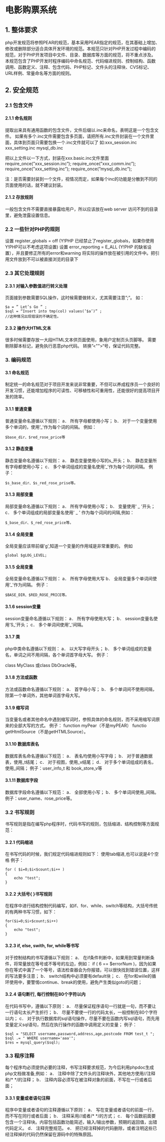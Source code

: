 # 电影购票系统

## 1. 整体要求
php开发规范将参照PEAR的规范，基本采用PEAR指定的规范，在其基础上增加、修改或删除部分适合具体开发环境的规范。本规范只针对PHP开发过程中编码的规范，对于PHP开发项目中文件、目录、数据库等方面的规范，将不重点涉及。
本规范包含了PHP开发时程序编码中命名规范、代码缩进规则、控制结构、函数调用、函数定义、注释、包含代码、PHP标记、文件头的注释块、CVS标记、URL样例、常量命名等方面的规则。

## 2. 安全规范

### 2.1 包含文件

#### 2.1.1 命名规则
提取出来具有通用函数的包含文件，文件后缀以.inc来命名，表明这是一个包含文件。
如果有多个.inc文件需要包含多页面，请把所有.inc文件封装在一个文件里面，具体到页面只需要包换一个.inc文件就可以了
如:xxx_session.inc
xxx_setting.inc
mysql_db.inc

把以上文件以一下方式，封装在xxx.basic.inc文件里面
require_once(”xxx_session.inc”);
require_once(”xxx_comm.inc”);
require_once(”xxx_setting.inc”);
require_once(”mysql_db.inc”);

注：是否需要封装到一个文件，视情况而定，如果每个inc的功能是分散到不同的页面使用的话，就不建议封装。

#### 2.1.2 存放规则
一般包含文件不需要直接暴露给用户，所以应该放在web server 访问不到的目录里，避免泄露设置信息。                                                              
### 2.2 一些针对PHP的规则
设置 register_globals = off (Y!PHP 已经禁止了register_globals，如果你使用Y!PHP可以不考虑这项设置)
设置 error_reporting = E_ALL (Y!PHP 的缺省设置），并且要修正所有的error和warning
将实际的操作放在被引用的文件中。把引用文件放到不可以被直接浏览的目录下

### 2.3 其它处理规则

#### 2.3.1 对输入参数值进行转义处理
页面接到参数需要SQL操作，这时候需要做转义，尤其需要注意”;”。
如：
```
$a = ” Let’s Go ” ;
$sql = “Insert into tmp(col) values(’$a’)” ;
//这种情况出现错误的不确定性。
```

#### 2.3.2 操作大HTML文本
很多时候需要存放一大段HTML文本供页面使用，象用户定制页头页脚等。
需要剔除脚本标记，避免执行恶意php代码。
转换”<"">“号，保证代码完整。

### 3. 编码规范

#### 3.1 命名规范
制定统一的命名规范对于项目开发来说非常重要，不但可以养成程序员一个良好的开发习惯，还能增加程序的可读性、可移植性和可重用性，还能很好的提高项目开发的效率。

#### 3.1.1 普通变量
普通变量命名遵循以下规则：
a． 所有字母都使用小写；
b． 对于一个变量使用多个单词的，使用’_'作为每个词的间隔。
例如：
```
$base_dir、$red_rose_price等
```
#### 3.1.2 静态变量
静态变量命名遵循以下规则：
a． 静态变量使用小写的s_开头；
b． 静态变量所有字母都使用小写；
c． 多个单词组成的变量名使用’_'作为每个词的间隔。
例子：
```
$s_base_dir、$s_red_rose_prise等。
```
#### 3.1.3 局部变量
局部变量命名遵循以下规则：
a． 所有字母使用小写；
b． 变量使用' _ '开头；
c． 多个单词组成的局部变量名使用' _ ' 作为每个词间的间隔,例如：
```
$_base_dir、$_red_rose_price等。
```

#### 3.1.4 全局变量
全局变量应该带前缀’g',知道一个变量的作用域是非常重要的。
例如
```
global $gLOG_LEVEL;
```
#### 3.1.5 全局变量
全局变量命名遵循以下规则：
a． 所有字母使用大写
b． 全局变量多个单词间使用’_'作为间隔。
例子：
```
$BASE_DIR、$RED_ROSE_PRICE等。
```
#### 3.1.6 session变量
session变量命名遵循以下规则：
a． 所有字母使用大写；
b． session变量名使用’S_’开头；
c． 多个单词间使用’_'间隔。

#### 3.1.7 类
php中类命名遵循以下规则：
a． 以大写字母开头；
b． 多个单词组成的变量名，单词之间不用间隔，各个单词首字母大写。
例子：

class MyClass 或class DbOracle等。

#### 3.1.8 方法或函数
方法或函数命名遵循以下规则：
a． 首字母小写；
b． 多个单词间不使用间隔，除第一个单词外，其他单词首字母大写。

#### 3.1.9 缩写词
当变量名或者其他命名中遇到缩写词时，参照具体的命名规则，而不采用缩写词原来的全部大写的方式。
例子：
function myPear（不是myPEAR） functio getHtmlSource（不是getHTMLSource）。

#### 3.1.10 数据库表名
数据库表名命名遵循以下规范：
a． 表名均使用小写字母；
b． 对于普通数据表，使用_t结尾；
c． 对于视图，使用_v结尾；
d． 对于多个单词组成的表名，使用_间隔；
例子：user_info_t 和 book_store_v等

#### 3.1.11 数据库字段
数据库字段命名遵循以下规范：
a． 全部使用小写；
b． 多个单词间使用_间隔。
例子：user_name、rose_price等。

### 3.2 书写规则
书写规则是指在编写php程序时，代码书写的规则，包括缩进、结构控制等方面规范：

#### 3.2.1 代码缩进
在书写代码的时候，我们规定代码缩进规则如下：
使用tab缩进,也可以说是4个空格
例子：
```
for ( $i=0;$i<$count;$i++ )
{
    echo "test";
}
```
#### 3.2.2 大括号{ }书写规则
在程序中进行结构控制代码编写，如if、for、while、switch等结构，大括号传统的有两种书写习惯，如下：
```
for($i=0;$i<$count;$i++)
{
    echo "test";
}
```
#### 3.2.3 if, else, swith, for, while等书写
对于控制结构的书写遵循以下规则：
a． 在if条件判断中，如果用到常量判断条件，将常量放在等号或不等号的左边，例如：
if ( 6 == $errorNum )，因为如果你在等式中漏了一个等号，语法检查器会为你报错，可以很快找到错误位置，这样的写法要多注意；
b． switch结构中必须要有default块；
c． 在for和wiile的循环使用中，要警惕continue、break的使用，避免产生类似goto的问题；

#### 3.2.4 语句断行, 每行控制在80个字符以内
在代码书写中，遵循以下原则：
a． 尽量保证程序语句一行就是一句，而不要让一行语句太长产生折行；
b． 尽量不要使一行的代码太长，一般控制在80个字符以内；
c． 对于执行数据库的sql语句操作，尽量不要在函数内写sql语句，而先用变量定义sql语句，然后在执行操作的函数中调用定义的变量；
例子：
```
$sql = "SELECT username,password,address,age,postcode FROM test_t ";
$sql .= " WHERE username='aaa'";
$res = mysql_query($sql);
```
### 3.3 程序注释
每个程序均必须提供必要的注释，书写注释要求规范，为今后利用phpdoc生成php文档做准备,例如：
a． 注释中除了文件头的注释块外，其他地方使用//注释和/* */的注释；
b． 注释内容必须写在被注释对象的前面，不写在一行或者后面；

#### 3.3.1 变量或者语句注释
程序中变量或者语句的注释遵循以下原则：
a． 写在变量或者语句的前面一行，而不写在同行或者后面；
b． 注释采用//或者/* */的方式；
c． 每个函数前面要包含一个注释块。内容包括函数功能简述，输入/输出参数，预期的返回值，出错代码定义。
d． 注释完整规范。
e． 把已经注释掉的代码删除，或者注明这些已经注释掉的代码仍然保留在源码中的特殊原因。
